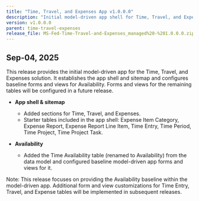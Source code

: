 ```yaml
---
title: "Time, Travel, and Expenses App v1.0.0.0"
description: "Initial model-driven app shell for Time, Travel, and Expenses; configures Availability forms and views."
version: v1.0.0.0
parent: time-travel-expenses
release_file: MS-Fed-Time-Travel-and-Expenses_managed%20-%201.0.0.0.zip
---
```


## Sep-04, 2025

This release provides the initial model-driven app for the Time, Travel, and Expenses solution. It establishes the app shell and sitemap and configures baseline forms and views for Availability. Forms and views for the remaining tables will be configured in a future release.

- **App shell & sitemap**
  - Added sections for Time, Travel, and Expenses.
  - Starter tables included in the app shell: Expense Item Category, Expense Report, Expense Report Line Item, Time Entry, Time Period, Time Project, Time Project Task.

- **Availability**
  - Added the Time Availability table (renamed to Availability) from the data model and configured baseline model-driven app forms and views for it.

Note: This release focuses on providing the Availability baseline within the model-driven app. Additional form and view customizations for Time Entry, Travel, and Expense tables will be implemented in subsequent releases.


